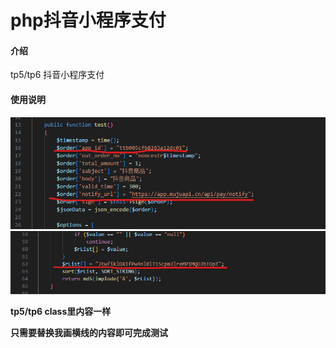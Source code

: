# php抖音小程序支付

#### 介绍
tp5/tp6 抖音小程序支付

#### 使用说明
![输入图片说明](f14861425f37985cf85412ec5ed2879.png)
![输入图片说明](fba0ca4821e5bf76f8016166936df92.png)

 **tp5/tp6 class里内容一样** 

 **只需要替换我画横线的内容即可完成测试** 
